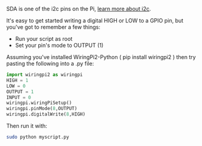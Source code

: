 SDA is one of the i2c pins on the Pi, [learn more about i2c](/pinout/i2c).

It's easy to get started writing a digital HIGH or LOW to a GPIO pin, but you've got to remember a few things:

* Run your script as root
* Set your pin's mode to OUTPUT (1)

Assuming you've installed WiringPi2-Python ( pip install wiringpi2 ) then try pasting the following into a .py file:

```python
import wiringpi2 as wiringpi
HIGH = 1
LOW = 0
OUTPUT = 1
INPUT = 0
wiringpi.wiringPiSetup()
wiringpi.pinMode(8,OUTPUT)
wiringpi.digitalWrite(8,HIGH)
```

Then run it with:

```bash
sudo python myscript.py
```